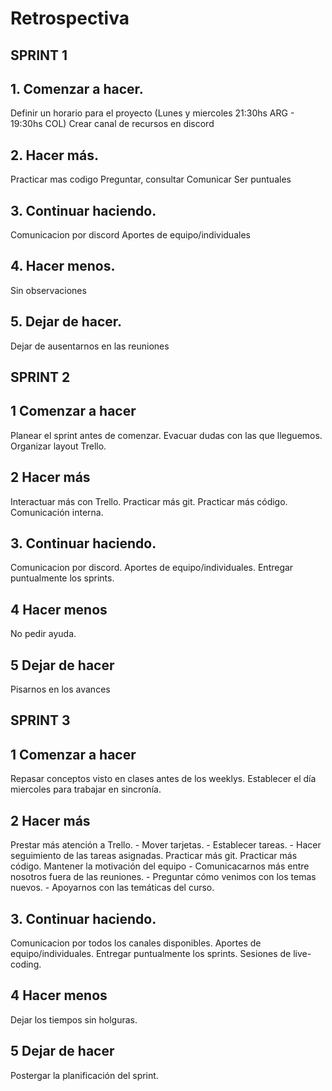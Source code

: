 # Retrospectiva 

## SPRINT 1
## 1. Comenzar a hacer.
Definir un horario para el proyecto (Lunes y miercoles 21:30hs ARG - 19:30hs COL)
Crear canal de recursos en discord
## 2. Hacer más.
Practicar mas codigo
Preguntar, consultar
Comunicar
Ser puntuales
## 3. Continuar haciendo.
Comunicacion por discord
Aportes de equipo/individuales
## 4. Hacer menos.
Sin observaciones 
## 5. Dejar de hacer.
Dejar de ausentarnos en las reuniones 



## SPRINT 2
## 1 Comenzar a hacer
Planear el sprint antes de comenzar.
Evacuar dudas con las que lleguemos.
Organizar layout Trello.

## 2 Hacer más
Interactuar más con Trello.
Practicar más git.
Practicar más código.
Comunicación interna.

## 3. Continuar haciendo.
Comunicacion por discord.
Aportes de equipo/individuales.
Entregar puntualmente los sprints.

## 4 Hacer menos
No pedir ayuda.

## 5 Dejar de hacer
Pisarnos en los avances


## SPRINT 3
## 1 Comenzar a hacer
Repasar conceptos visto en clases antes de los weeklys.
Establecer el día miercoles para trabajar en sincronía.
## 2 Hacer más
Prestar más atención a Trello.
    - Mover tarjetas.
    - Establecer tareas.
    - Hacer seguimiento de las tareas asignadas.
Practicar más git.
Practicar más código.
Mantener la motivación del equipo
    - Comunicacarnos más entre nosotros fuera de las reuniones.
    - Preguntar cómo venimos con los temas nuevos.
    - Apoyarnos con las temáticas del curso.

## 3. Continuar haciendo.
Comunicacion por todos los canales disponibles.
Aportes de equipo/individuales.
Entregar puntualmente los sprints.
Sesiones de live-coding.

## 4 Hacer menos
Dejar los tiempos sin holguras.

## 5 Dejar de hacer
Postergar la planificación del sprint.


